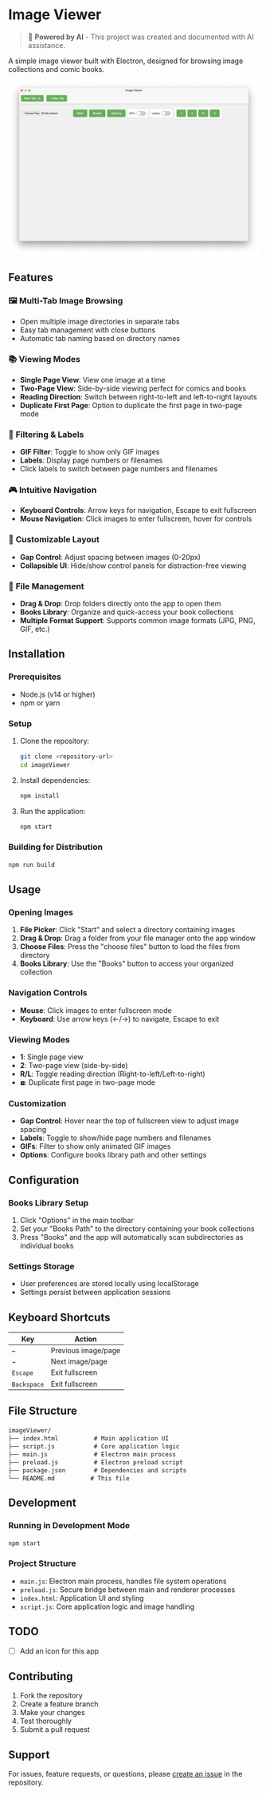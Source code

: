 # Image Viewer

> 🤖 **Powered by AI** - This project was created and documented with AI assistance.

A simple image viewer built with Electron, designed for browsing image collections and comic books.

![Image Viewer Preview](preview-of-image-viewer.png)

## Features

### 🖼️ **Multi-Tab Image Browsing**
- Open multiple image directories in separate tabs
- Easy tab management with close buttons
- Automatic tab naming based on directory names

### 📚 **Viewing Modes**
- **Single Page View**: View one image at a time
- **Two-Page View**: Side-by-side viewing perfect for comics and books
- **Reading Direction**: Switch between right-to-left and left-to-right layouts
- **Duplicate First Page**: Option to duplicate the first page in two-page mode

### 🎯 **Filtering & Labels**
- **GIF Filter**: Toggle to show only GIF images
- **Labels**: Display page numbers or filenames
- Click labels to switch between page numbers and filenames

### 🎮 **Intuitive Navigation**
- **Keyboard Controls**: Arrow keys for navigation, Escape to exit fullscreen
- **Mouse Navigation**: Click images to enter fullscreen, hover for controls

### 🎨 **Customizable Layout**
- **Gap Control**: Adjust spacing between images (0-20px)
- **Collapsible UI**: Hide/show control panels for distraction-free viewing

### 📁 **File Management**
- **Drag & Drop**: Drop folders directly onto the app to open them
- **Books Library**: Organize and quick-access your book collections
- **Multiple Format Support**: Supports common image formats (JPG, PNG, GIF, etc.)

## Installation

### Prerequisites
- Node.js (v14 or higher)
- npm or yarn

### Setup
1. Clone the repository:
   ```bash
   git clone <repository-url>
   cd imageViewer
   ```

2. Install dependencies:
   ```bash
   npm install
   ```

3. Run the application:
   ```bash
   npm start
   ```

### Building for Distribution
```bash
npm run build
```

## Usage

### Opening Images
1. **File Picker**: Click "Start" and select a directory containing images
2. **Drag & Drop**: Drag a folder from your file manager onto the app window
3. **Choose Files**: Press the "choose files" button to load the files from directory
4. **Books Library**: Use the "Books" button to access your organized collection

### Navigation Controls
- **Mouse**: Click images to enter fullscreen mode
- **Keyboard**: Use arrow keys (←/→) to navigate, Escape to exit

### Viewing Modes
- **1**: Single page view
- **2**: Two-page view (side-by-side)
- **R/L**: Toggle reading direction (Right-to-left/Left-to-right)
- **⧇**: Duplicate first page in two-page mode

### Customization
- **Gap Control**: Hover near the top of fullscreen view to adjust image spacing
- **Labels**: Toggle to show/hide page numbers and filenames
- **GIFs**: Filter to show only animated GIF images
- **Options**: Configure books library path and other settings

## Configuration

### Books Library Setup
1. Click "Options" in the main toolbar
2. Set your "Books Path" to the directory containing your book collections
3. Press "Books" and the app will automatically scan subdirectories as individual books


### Settings Storage
- User preferences are stored locally using localStorage
- Settings persist between application sessions

## Keyboard Shortcuts

| Key | Action |
|-----|--------|
| `←` | Previous image/page |
| `→` | Next image/page |
| `Escape` | Exit fullscreen |
| `Backspace` | Exit fullscreen |

## File Structure

```
imageViewer/
├── index.html          # Main application UI
├── script.js           # Core application logic
├── main.js             # Electron main process
├── preload.js          # Electron preload script
├── package.json        # Dependencies and scripts
└── README.md          # This file
```

## Development

### Running in Development Mode
```bash
npm start
```

### Project Structure
- `main.js`: Electron main process, handles file system operations
- `preload.js`: Secure bridge between main and renderer processes
- `index.html`: Application UI and styling
- `script.js`: Core application logic and image handling

## TODO

- [ ] Add an icon for this app

## Contributing

1. Fork the repository
2. Create a feature branch
3. Make your changes
4. Test thoroughly
5. Submit a pull request

## Support

For issues, feature requests, or questions, please [create an issue](link-to-issues) in the repository.

